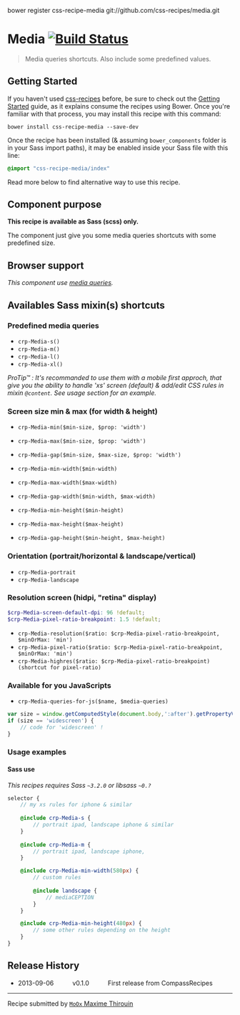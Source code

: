 bower register css-recipe-media git://github.com/css-recipes/media.git

# Media [![Build Status](https://secure.travis-ci.org/css-recipes/media.png?branch=master)](http://travis-ci.org/css-recipes/media)

> Media queries shortcuts. Also include some predefined values.

## Getting Started

If you haven't used [css-recipes](http://css-recipes.putaindecode.io/) before, be sure to check out the [Getting Started](http://css-recipes.putaindecode.io/getting-started) guide, as it explains consume the recipes using Bower. Once you're familiar with that process, you may install this recipe with this command:

```shell
bower install css-recipe-media --save-dev
```

Once the recipe has been installed (& assuming `bower_components` folder is in your Sass import paths), it may be enabled inside your Sass file with this line:

```scss
@import "css-recipe-media/index"
```

Read more below to find alternative way to use this recipe.


## Component purpose

**This recipe is available as Sass (scss) only.**

The component just give you some media queries shortcuts with some predefined size.

## Browser support

_This component use [media queries](http://caniuse.com/#search=mediaqueries)._

## Availables Sass mixin(s) shortcuts

### Predefined media queries

+ `crp-Media-s()`
+ `crp-Media-m()`
+ `crp-Media-l()`
+ `crp-Media-xl()`

_ProTip™ : It's recommanded to use them with a mobile first approch, that give you the ability to handle 'xs' screen (default) & add/edit CSS rules in mixin `@content`. See usage section for an example._

### Screen size min & max (for width & height)

+ `crp-Media-min($min-size, $prop: 'width')`
+ `crp-Media-max($min-size, $prop: 'width')`
+ `crp-Media-gap($min-size, $max-size, $prop: 'width')`

+ `crp-Media-min-width($min-width)`
+ `crp-Media-max-width($max-width)`
+ `crp-Media-gap-width($min-width, $max-width)`

+ `crp-Media-min-height($min-height)`
+ `crp-Media-max-height($max-height)`
+ `crp-Media-gap-height($min-height, $max-height)`

### Orientation (portrait/horizontal & landscape/vertical)

+ `crp-Media-portrait`
+ `crp-Media-landscape`

### Resolution screen (hidpi, "retina" display)

```scss
$crp-Media-screen-default-dpi: 96 !default;
$crp-Media-pixel-ratio-breakpoint: 1.5 !default;
```

+ `crp-Media-resolution($ratio: $crp-Media-pixel-ratio-breakpoint, $minOrMax: 'min')`
+ `crp-Media-pixel-ratio($ratio: $crp-Media-pixel-ratio-breakpoint, $minOrMax: 'min')`
+ `crp-Media-highres($ratio: $crp-Media-pixel-ratio-breakpoint) (shortcut for pixel-ratio)`

### Available for you JavaScripts

+ `crp-Media-queries-for-js($name, $media-queries)`

```js
var size = window.getComputedStyle(document.body,':after').getPropertyValue('content');
if (size == 'widescreen') {
    // code for 'widescreen' !
}
```

### Usage examples

#### Sass use

_This recipes requires Sass `~3.2.0` or libsass `~0.?`_

```scss
selector {
    // my xs rules for iphone & similar
    
    @include crp-Media-s {
        // portrait ipad, landscape iphone & similar
    }
    
    @include crp-Media-m {
        // portrait ipad, landscape iphone, 
    }

    @include crp-Media-min-width(580px) {
        // custom rules
        
        @include landscape {
            // mediaCEPTION
        }
    }

    @include crp-Media-min-height(480px) {
        // some other rules depending on the height
    }
}
```

## Release History

 * 2013-09-06   v0.1.0   First release from CompassRecipes

---

Recipe submitted by [`MoOx` Maxime Thirouin](http://moox.io)